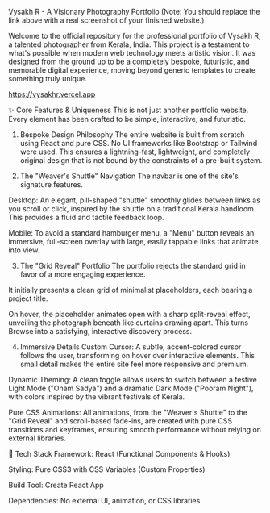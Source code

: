 Vysakh R - A Visionary Photography Portfolio
(Note: You should replace the link above with a real screenshot of your finished website.)

Welcome to the official repository for the professional portfolio of Vysakh R, a talented photographer from Kerala, India. This project is a testament to what's possible when modern web technology meets artistic vision. It was designed from the ground up to be a completely bespoke, futuristic, and memorable digital experience, moving beyond generic templates to create something truly unique.

https://vysakhr.vercel.app

✨ Core Features & Uniqueness
This is not just another portfolio website. Every element has been crafted to be simple, interactive, and futuristic.

1. Bespoke Design Philosophy
The entire website is built from scratch using React and pure CSS. No UI frameworks like Bootstrap or Tailwind were used. This ensures a lightning-fast, lightweight, and completely original design that is not bound by the constraints of a pre-built system.

2. The "Weaver's Shuttle" Navigation
The navbar is one of the site's signature features.

Desktop: An elegant, pill-shaped "shuttle" smoothly glides between links as you scroll or click, inspired by the shuttle on a traditional Kerala handloom. This provides a fluid and tactile feedback loop.

Mobile: To avoid a standard hamburger menu, a "Menu" button reveals an immersive, full-screen overlay with large, easily tappable links that animate into view.

3. The "Grid Reveal" Portfolio
The portfolio rejects the standard grid in favor of a more engaging experience.

It initially presents a clean grid of minimalist placeholders, each bearing a project title.

On hover, the placeholder animates open with a sharp split-reveal effect, unveiling the photograph beneath like curtains drawing apart. This turns Browse into a satisfying, interactive discovery process.

4. Immersive Details
Custom Cursor: A subtle, accent-colored cursor follows the user, transforming on hover over interactive elements. This small detail makes the entire site feel more responsive and premium.

Dynamic Theming: A clean toggle allows users to switch between a festive Light Mode ("Onam Sadya") and a dramatic Dark Mode ("Pooram Night"), with colors inspired by the vibrant festivals of Kerala.

Pure CSS Animations: All animations, from the "Weaver's Shuttle" to the "Grid Reveal" and scroll-based fade-ins, are created with pure CSS transitions and keyframes, ensuring smooth performance without relying on external libraries.

🚀 Tech Stack
Framework: React (Functional Components & Hooks)

Styling: Pure CSS3 with CSS Variables (Custom Properties)

Build Tool: Create React App

Dependencies: No external UI, animation, or CSS libraries.